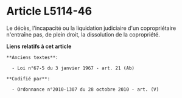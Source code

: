 # Article L5114-46

Le décès, l'incapacité ou la liquidation judiciaire d'un copropriétaire n'entraîne pas, de plein droit, la dissolution de la
copropriété.

**Liens relatifs à cet article**

	**Anciens textes**:

	  - Loi n°67-5 du 3 janvier 1967 - art. 21 (Ab)

	**Codifié par**:

	  - Ordonnance n°2010-1307 du 28 octobre 2010 - art. (V)
